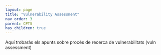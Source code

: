 ```yaml
---
layout: page
title: "Vulnerability Assessment"
nav_order: 3
parent: CPTS
has_children: true
---
```


Aquí trobaràs els apunts sobre procés de recerca de vulnerabilitats (vuln assessment)

